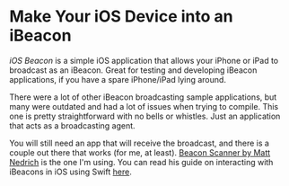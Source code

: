 # Make Your iOS Device into an iBeacon
*iOS Beacon* is a simple iOS application that allows your iPhone or iPad to broadcast as an iBeacon. Great for testing and developing iBeacon applications, if you have a spare iPhone/iPad lying around.

There were a lot of other iBeacon broadcasting sample applications, but many were outdated and had a lot of issues when trying to compile. This one is pretty straightforward with no bells or whistles. Just an application that acts as a broadcasting agent.

You will still need an app that will receive the broadcast, and there is a couple out there that works (for me, at least). [Beacon Scanner by Matt Nedrich](https://github.com/mattnedrich/beacon-scanner) is the one I'm using. You can read his guide on interacting with iBeacons in iOS using Swift [here](https://spin.atomicobject.com/2017/01/31/ibeacon-in-swift/).
